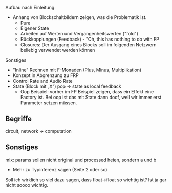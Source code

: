 
Aufbau nach Einleitung:

* Anhang von Blockschaltbildern zeigen, was die Problematik ist.
    * Pure
    * Eigener State
    * Arbeiten auf Werten und Vergangenheitswerten ("fold")
    * Rückkopplungen (Feedback) - "Oh, this has nothing to do with FP
    * Closures: Der Ausgang eines Blocks soll im folgenden Netzwern beliebig verwendet werden können

Sonstiges
* "Inline" Rechnen mit F-Monaden (Plus, Minus, Multiplikation)
* Konzept in Abgrenzung zu FRP
* Control Rate and Audio Rate
* State (Block mit „X“) pop -> state as local feedback 
    * Oop Beispiel: vorher im FP Beispiel zeigen, dass ein Effekt eine Factory ist. Bei oop ist das mit State dann doof, weil wir immer erst Parameter setzen müssen.


Begriffe
---
circuit, network -> computation





Sonstiges
---
mix: params sollen nicht original und processed heien, sondern a und b
* Mehr zu Typinferenz sagen (Seite 2 oder so)

Soll ich wirklich so viel dazu sagen, dass float->float so wichtig ist? Ist ja gar nicht soooo wichtig.
